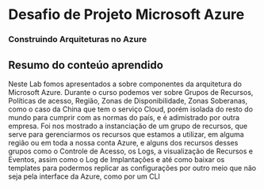 # Desafio de Projeto Microsoft Azure
### Construindo Arquiteturas no Azure

## Resumo do conteúo aprendido
Neste Lab fomos apresentados a sobre componentes da arquitetura do Microsoft Azure.
Durante o curso podemos ver sobre Grupos de Recursos, Políticas de acesso, Região, Zonas de Disponibilidade, Zonas 
Soberanas, como o caso da China que tem o serviço Cloud, porém isolada do resto do mundo para cumprir com as normas do 
país, e é adimistrado por outra empresa.
Foi nos mostrado a instanciação de um grupo de recursos, que serve para gerenciarmos os recursos que estamos a utilizar,
em alguma região ou em toda a nossa conta Azure, e alguns dos recursos desses grupos como o Controle de Acesso, os Logs,
a visualização de Recursos e Eventos, assim como o Log de Implantações e até como baixar os templates para podermos 
replicar as configurações por outro meio que não seja pela interface da Azure, como por um CLI